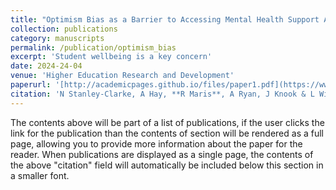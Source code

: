 ```yaml
---
title: "Optimism Bias as a Barrier to Accessing Mental Health Support Amongst Tertiary Students"
collection: publications
category: manuscripts
permalink: /publication/optimism_bias
excerpt: 'Student wellbeing is a key concern'
date: 2024-24-04
venue: 'Higher Education Research and Development'
paperurl: '[http://academicpages.github.io/files/paper1.pdf](https://www.tandfonline.com/doi/full/10.1080/07294360.2024.2339838)'
citation: 'N Stanley-Clarke, A Hay, **R Maris**, A Ryan, J Knook & L Winder. (2024). &quot;Optimism Bias as a Barrier to Accessing Mental Health Support Amongst Tertiary Students.&quot; <i>Higher Education Research and Development 1</i>. 1(1).'
---
```


The contents above will be part of a list of publications, if the user clicks the link for the publication than the contents of section will be rendered as a full page, allowing you to provide more information about the paper for the reader. When publications are displayed as a single page, the contents of the above "citation" field will automatically be included below this section in a smaller font.
